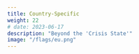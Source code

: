 ```yaml
---
title: Country-Specific
weight: 22
# date: 2023-06-17
description: "Beyond the 'Crisis State'"
image: "/flags/eu.png"
---
```


